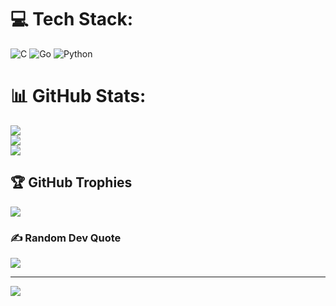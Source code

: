 
# 💻 Tech Stack:
![C](https://img.shields.io/badge/c-%2300599C.svg?style=for-the-badge&logo=c&logoColor=white) ![Go](https://img.shields.io/badge/go-%2300ADD8.svg?style=for-the-badge&logo=go&logoColor=white) ![Python](https://img.shields.io/badge/python-3670A0?style=for-the-badge&logo=python&logoColor=ffdd54)
# 📊 GitHub Stats:
![](https://github-readme-stats.vercel.app/api?username=Muchangi001&theme=dark&hide_border=false&include_all_commits=false&count_private=false)<br/>
![](https://github-readme-streak-stats.herokuapp.com/?user=Muchangi001&theme=dark&hide_border=false)<br/>
![](https://github-readme-stats.vercel.app/api/top-langs/?username=Muchangi001&theme=dark&hide_border=false&include_all_commits=false&count_private=false&layout=compact)

## 🏆 GitHub Trophies
![](https://github-profile-trophy.vercel.app/?username=Muchangi001&theme=radical&no-frame=true&no-bg=false&margin-w=4)

### ✍️ Random Dev Quote
![](https://quotes-github-readme.vercel.app/api?type=horizontal&theme=radical)

---
[![](https://visitcount.itsvg.in/api?id=Muchangi001&icon=0&color=0)](https://visitcount.itsvg.in)

<!-- Proudly created with GPRM ( https://gprm.itsvg.in ) -->